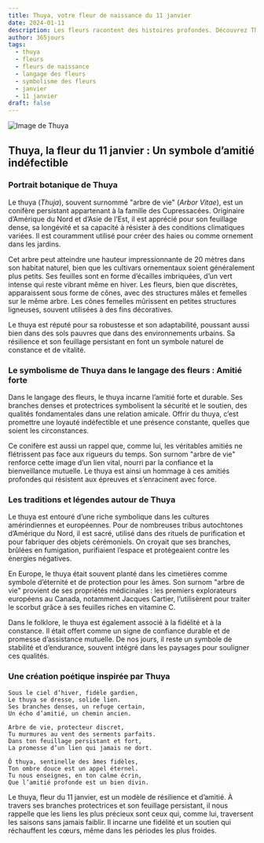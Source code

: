 ```yaml
---
title: Thuya, votre fleur de naissance du 11 janvier
date: 2024-01-11
description: Les fleurs racontent des histoires profondes. Découvrez Thuya, votre fleur de naissance du 11 janvier, ses symboles et récits fascinants. Plongez dans sa signification et son langage unique dans l'art floral.
author: 365jours
tags:
  - thuya
  - fleurs
  - fleurs de naissance
  - langage des fleurs
  - symbolisme des fleurs
  - janvier
  - 11 janvier
draft: false
---
```



![Image de Thuya](https://cdn.pixabay.com/photo/2017/08/25/18/32/wood-2680999_640.jpg#center)


## Thuya, la fleur du 11 janvier : Un symbole d’amitié indéfectible

### Portrait botanique de Thuya

Le thuya (_Thuja_), souvent surnommé "arbre de vie" (_Arbor Vitae_), est un conifère persistant appartenant à la famille des Cupressacées. Originaire d’Amérique du Nord et d’Asie de l’Est, il est apprécié pour son feuillage dense, sa longévité et sa capacité à résister à des conditions climatiques variées. Il est couramment utilisé pour créer des haies ou comme ornement dans les jardins.

Cet arbre peut atteindre une hauteur impressionnante de 20 mètres dans son habitat naturel, bien que les cultivars ornementaux soient généralement plus petits. Ses feuilles sont en forme d’écailles imbriquées, d’un vert intense qui reste vibrant même en hiver. Les fleurs, bien que discrètes, apparaissent sous forme de cônes, avec des structures mâles et femelles sur le même arbre. Les cônes femelles mûrissent en petites structures ligneuses, souvent utilisées à des fins décoratives.

Le thuya est réputé pour sa robustesse et son adaptabilité, poussant aussi bien dans des sols pauvres que dans des environnements urbains. Sa résilience et son feuillage persistant en font un symbole naturel de constance et de vitalité.

### Le symbolisme de Thuya dans le langage des fleurs : Amitié forte

Dans le langage des fleurs, le thuya incarne l’amitié forte et durable. Ses branches denses et protectrices symbolisent la sécurité et le soutien, des qualités fondamentales dans une relation amicale. Offrir du thuya, c’est promettre une loyauté indéfectible et une présence constante, quelles que soient les circonstances.

Ce conifère est aussi un rappel que, comme lui, les véritables amitiés ne flétrissent pas face aux rigueurs du temps. Son surnom "arbre de vie" renforce cette image d’un lien vital, nourri par la confiance et la bienveillance mutuelle. Le thuya est ainsi un hommage à ces amitiés profondes qui résistent aux épreuves et s’enracinent avec force.

### Les traditions et légendes autour de Thuya

Le thuya est entouré d’une riche symbolique dans les cultures amérindiennes et européennes. Pour de nombreuses tribus autochtones d’Amérique du Nord, il est sacré, utilisé dans des rituels de purification et pour fabriquer des objets cérémoniels. On croyait que ses branches, brûlées en fumigation, purifiaient l’espace et protégeaient contre les énergies négatives.

En Europe, le thuya était souvent planté dans les cimetières comme symbole d’éternité et de protection pour les âmes. Son surnom "arbre de vie" provient de ses propriétés médicinales : les premiers explorateurs européens au Canada, notamment Jacques Cartier, l’utilisèrent pour traiter le scorbut grâce à ses feuilles riches en vitamine C.

Dans le folklore, le thuya est également associé à la fidélité et à la constance. Il était offert comme un signe de confiance durable et de promesse d’assistance mutuelle. De nos jours, il reste un symbole de stabilité et d’endurance, souvent intégré dans les paysages pour souligner ces qualités.

### Une création poétique inspirée par Thuya

```
Sous le ciel d’hiver, fidèle gardien,  
Le thuya se dresse, solide lien.  
Ses branches denses, un refuge certain,  
Un écho d’amitié, un chemin ancien.  

Arbre de vie, protecteur discret,  
Tu murmures au vent des serments parfaits.  
Dans ton feuillage persistant et fort,  
La promesse d’un lien qui jamais ne dort.  

Ô thuya, sentinelle des âmes fidèles,  
Ton ombre douce est un appel éternel.  
Tu nous enseignes, en ton calme écrin,  
Que l’amitié profonde est un bien divin.  
```

Le thuya, fleur du 11 janvier, est un modèle de résilience et d’amitié. À travers ses branches protectrices et son feuillage persistant, il nous rappelle que les liens les plus précieux sont ceux qui, comme lui, traversent les saisons sans jamais faiblir. Il incarne une fidélité et un soutien qui réchauffent les cœurs, même dans les périodes les plus froides.


